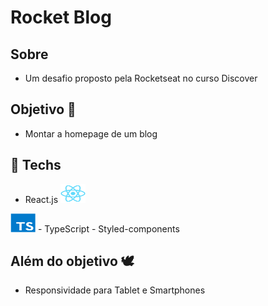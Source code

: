 # Rocket Blog

###

## Sobre
- Um desafio proposto pela Rocketseat no curso Discover

## Objetivo 🎯
 - Montar a homepage de um blog 

## 🚀 Techs
 - React.js  <img  alt="Davi-React" height="30" width="40" src="https://raw.githubusercontent.com/devicons/devicon/master/icons/react/react-original.svg">
  <img  alt="Davi-Ts" height="30" width="40" src="https://raw.githubusercontent.com/devicons/devicon/master/icons/typescript/typescript-plain.svg">
 - TypeScript 
 - Styled-components 

## Além do objetivo 🕊️
 - Responsividade para Tablet e Smartphones 
